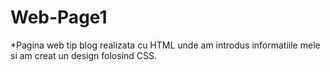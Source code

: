 # Web-Page1

*Pagina web tip blog realizata cu HTML unde am introdus informatiile mele si am creat un design folosind CSS.
